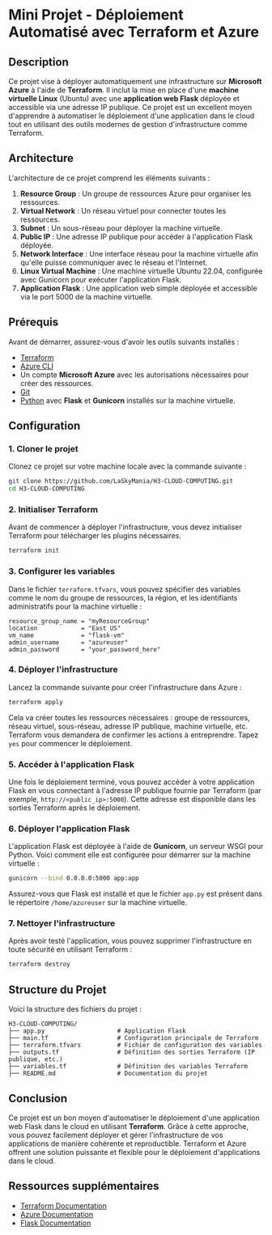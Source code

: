 
# Mini Projet - Déploiement Automatisé avec Terraform et Azure

## Description

Ce projet vise à déployer automatiquement une infrastructure sur **Microsoft Azure** à l'aide de **Terraform**. Il inclut la mise en place d'une **machine virtuelle Linux** (Ubuntu) avec une **application web Flask** déployée et accessible via une adresse IP publique. Ce projet est un excellent moyen d'apprendre à automatiser le déploiement d'une application dans le cloud tout en utilisant des outils modernes de gestion d'infrastructure comme Terraform.

## Architecture

L'architecture de ce projet comprend les éléments suivants :
1. **Resource Group** : Un groupe de ressources Azure pour organiser les ressources.
2. **Virtual Network** : Un réseau virtuel pour connecter toutes les ressources.
3. **Subnet** : Un sous-réseau pour déployer la machine virtuelle.
4. **Public IP** : Une adresse IP publique pour accéder à l'application Flask déployée.
5. **Network Interface** : Une interface réseau pour la machine virtuelle afin qu'elle puisse communiquer avec le réseau et l'Internet.
6. **Linux Virtual Machine** : Une machine virtuelle Ubuntu 22.04, configurée avec Gunicorn pour exécuter l'application Flask.
7. **Application Flask** : Une application web simple déployée et accessible via le port 5000 de la machine virtuelle.

## Prérequis

Avant de démarrer, assurez-vous d'avoir les outils suivants installés :
- [Terraform](https://www.terraform.io/downloads.html)
- [Azure CLI](https://learn.microsoft.com/en-us/cli/azure/install-azure-cli)
- Un compte **Microsoft Azure** avec les autorisations nécessaires pour créer des ressources.
- [Git](https://git-scm.com/)
- [Python](https://www.python.org/) avec **Flask** et **Gunicorn** installés sur la machine virtuelle.

## Configuration

### 1. Cloner le projet

Clonez ce projet sur votre machine locale avec la commande suivante :

```bash
git clone https://github.com/LaSkyMania/H3-CLOUD-COMPUTING.git
cd H3-CLOUD-COMPUTING
```

### 2. Initialiser Terraform

Avant de commencer à déployer l'infrastructure, vous devez initialiser Terraform pour télécharger les plugins nécessaires.

```bash
terraform init
```

### 3. Configurer les variables

Dans le fichier `terraform.tfvars`, vous pouvez spécifier des variables comme le nom du groupe de ressources, la région, et les identifiants administratifs pour la machine virtuelle :

```hcl
resource_group_name = "myResourceGroup"
location            = "East US"
vm_name             = "flask-vm"
admin_username      = "azureuser"
admin_password      = "your_password_here"
```

### 4. Déployer l'infrastructure

Lancez la commande suivante pour créer l'infrastructure dans Azure :

```bash
terraform apply
```

Cela va créer toutes les ressources nécessaires : groupe de ressources, réseau virtuel, sous-réseau, adresse IP publique, machine virtuelle, etc. Terraform vous demandera de confirmer les actions à entreprendre. Tapez `yes` pour commencer le déploiement.

### 5. Accéder à l'application Flask

Une fois le déploiement terminé, vous pouvez accéder à votre application Flask en vous connectant à l'adresse IP publique fournie par Terraform (par exemple, `http://<public_ip>:5000`). Cette adresse est disponible dans les sorties Terraform après le déploiement.

### 6. Déployer l'application Flask

L'application Flask est déployée à l'aide de **Gunicorn**, un serveur WSGI pour Python. Voici comment elle est configurée pour démarrer sur la machine virtuelle :

```bash
gunicorn --bind 0.0.0.0:5000 app:app
```

Assurez-vous que Flask est installé et que le fichier `app.py` est présent dans le répertoire `/home/azureuser` sur la machine virtuelle.

### 7. Nettoyer l'infrastructure

Après avoir testé l'application, vous pouvez supprimer l'infrastructure en toute sécurité en utilisant Terraform :

```bash
terraform destroy
```

## Structure du Projet

Voici la structure des fichiers du projet :

```
H3-CLOUD-COMPUTING/
├── app.py                    # Application Flask
├── main.tf                   # Configuration principale de Terraform
├── terraform.tfvars          # Fichier de configuration des variables
├── outputs.tf                # Définition des sorties Terraform (IP publique, etc.)
├── variables.tf              # Définition des variables Terraform
├── README.md                 # Documentation du projet
```

## Conclusion

Ce projet est un bon moyen d'automatiser le déploiement d'une application web Flask dans le cloud en utilisant **Terraform**. Grâce à cette approche, vous pouvez facilement déployer et gérer l'infrastructure de vos applications de manière cohérente et reproductible. Terraform et Azure offrent une solution puissante et flexible pour le déploiement d'applications dans le cloud.

## Ressources supplémentaires

- [Terraform Documentation](https://www.terraform.io/docs)
- [Azure Documentation](https://docs.microsoft.com/en-us/azure/)
- [Flask Documentation](https://flask.palletsprojects.com/)